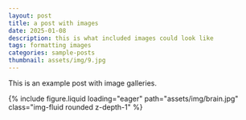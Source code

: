 ```yaml
---
layout: post
title: a post with images
date: 2025-01-08
description: this is what included images could look like
tags: formatting images
categories: sample-posts
thumbnail: assets/img/9.jpg
---
```


This is an example post with image galleries.

<div class="row mt-3">
    <div class="col-sm mt-3 mt-md-0">
        {% include figure.liquid loading="eager" path="assets/img/brain.jpg" class="img-fluid rounded z-depth-1" %}
    </div>
</div>
